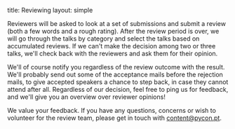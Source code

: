 title: Reviewing
layout: simple

<!-- TODO: complete review team -->
<!-- Our review team is made up of 6 people from the organiser team and 1 from outside. We are a mix of organisers and some core developers. -->

Reviewers will be asked to look at a set of submissions and submit a review (both a few words and a rough rating). After the review period is over, we will go through the talks by category and select the talks based on accumulated reviews. If we can't make the decision among two or three talks, we'll check back with the reviewers and ask them for their opinion.

We'll of course notify you regardless of the review outcome with the result. We'll probably send out some of the acceptance mails before the rejection mails, to give accepted speakers a chance to step back, in case they cannot attend after all. Regardless of our decision, feel free to ping us for feedback, and we'll give you an overview over reviewer opinions!

We value your feedback. If you have any questions, concerns or wish to volunteer for the review team, please get in touch with [content@pycon.pt](mailto:content@pycon.pt).
